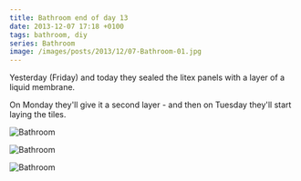 ```yaml
---
title: Bathroom end of day 13
date: 2013-12-07 17:18 +0100
tags: bathroom, diy
series: Bathroom
image: /images/posts/2013/12/07-Bathroom-01.jpg
---
```


Yesterday (Friday) and today they sealed the litex panels with a layer of a liquid membrane.

On Monday they'll give it a second layer - and then on Tuesday they'll start laying the tiles.

![Bathroom](/images/posts/2013/12/07-Bathroom-01.jpg)

![Bathroom](/images/posts/2013/12/07-Bathroom-02.jpg)

![Bathroom](/images/posts/2013/12/07-Bathroom-03.jpg)
